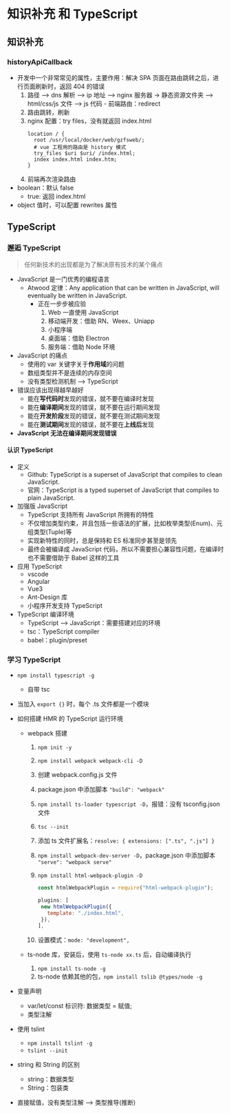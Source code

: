 <!--
 * @Author: your name
 * @Date: 2021-11-21 16:11:25
 * @LastEditTime: 2021-11-21 19:21:34
 * @LastEditors: Please set LastEditors
 * @Description: 打开koroFileHeader查看配置 进行设置: https://github.com/OBKoro1/koro1FileHeader/wiki/%E9%85%8D%E7%BD%AE
 * @FilePath: \forGreaterGood\vue3\26-知识补充和TypeScript.md
-->

# 知识补充 和 TypeScript

## 知识补充

### historyApiCallback

- 开发中一个非常常见的属性，主要作用：解决 SPA 页面在路由跳转之后，进行页面刷新时，返回 404 的错误
  1. 路径 --> dns 解析 --> ip 地址 --> nginx 服务器 → 静态资源文件夹 --> html/css/js 文件 --> js 代码 - 前端路由：redirect
  2. 路由跳转，刷新
  3. nginx 配置：try files，没有就返回 index.html
     ```shell
     location / {
       root /usr/local/docker/web/gzfsweb/;
       # vue 工程用的路由是 history 模式
       try_files $uri $uri/ /index.html;
       index index.html index.htm;
     }
     ```
  4. 前端再次渲染路由
- boolean：默认 false
  - true: 返回 index.html
- object 值时，可以配置 rewrites 属性

## TypeScript

### 邂逅 TypeScript

> 任何新技术的出现都是为了解决原有技术的某个痛点

- JavaScript 是一门优秀的编程语言
  - Atwood 定律：Any application that can be written in JavaScript, will eventually be written in JavaScript.
    - 正在一步步被应验
      1. Web 一直使用 JavaScript
      2. 移动端开发：借助 RN、Weex、Uniapp
      3. 小程序端
      4. 桌面端：借助 Electron
      5. 服务端：借助 Node 环境
- JavaScript 的痛点
  - 使用的 var 关键字关于**作用域**的问题
  - 数组类型并不是连续的内存空间
  - 没有类型检测机制 --> TypeScript
- 错误应该出现得越早越好
  - 能在**写代码时**发现的错误，就不要在编译时发现
  - 能在**编译期间**发现的错误，就不要在运行期间发现
  - 能在**开发阶段**发现的错误，就不要在测试期间发现
  - 能在**测试期间**发现的错误，就不要在**上线后**发现
- **JavaScript 无法在编译期间发现错误**

#### 认识 TypeScript

- 定义
  - Github: TypeScript is a superset of JavaScript that compiles to clean JavaScript.
  - 官网：TypeScript is a typed superset of JavaScript that compiles to plain JavaScript.
- 加强版 JavaScript
  - TypeScript 支持所有 JavaScript 所拥有的特性
  - 不仅增加类型约束，并且包括一些语法的扩展，比如枚举类型(Enum)、元组类型(Tuple)等
  - 实现新特性的同时，总是保持和 ES 标准同步甚至是领先
  - 最终会被编译成 JavaScript 代码，所以不需要担心兼容性问题，在编译时也不需要借助于 Babel 这样的工具
- 应用 TypeScript
  - vscode
  - Angular
  - Vue3
  - Ant-Design 库
  - 小程序开发支持 TypeScript
- TypeScript 编译环境
  - TypeScript --> JavaScript：需要搭建对应的环境
  - tsc：TypeScript compiler
  - babel：plugin/preset

### 学习 TypeScript

- `npm install typescript -g`
  - 自带 tsc
- 当加入 `export {}` 时，每个 .ts 文件都是一个模块
- 如何搭建 HMR 的 TypeScript 运行环境

  - webpack 搭建

    1. `npm init -y`
    2. `npm install webpack webpack-cli -D`
    3. 创建 webpack.config.js 文件
    4. package.json 中添加脚本 `"build": "webpack"`
    5. `npm install ts-loader typescript -D`，报错：没有 tsconfig.json 文件
    6. `tsc --init`
    7. 添加 ts 文件扩展名：`resolve: { extensions: [".ts", ".js"] }`
    8. `npm install webpack-dev-server -D`，package.json 中添加脚本 `"serve": "webpack serve"`
    9. `npm install html-webpack-plugin -D`

       ```js
       const htmlWebpackPlugin = require("html-webpack-plugin");

       plugins: [
        new htmlWebpackPlugin({
          template: "./index.html",
        }),
       ],
       ```

    10. 设置模式：`mode: "development",`

  - ts-node 库，安装后，使用 `ts-node xx.ts` 后，自动编译执行
    1. `npm install ts-node -g`
    2. ts-node 依赖其他的包，`npm install tslib @types/node -g`

- 变量声明
  - var/let/const 标识符: 数据类型 = 赋值;
  - 类型注解
- 使用 tslint
  - `npm install tslint -g`
  - `tslint --init`
- string 和 String 的区别
  - string：数据类型
  - String：包装类
- 直接赋值，没有类型注解 --> 类型推导(推断)
